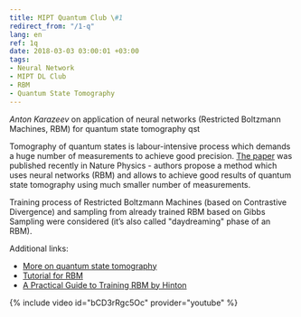 ```yaml
---
title: MIPT Quantum Club \#1
redirect_from: "/1-q"
lang: en
ref: 1q
date: 2018-03-03 03:00:01 +03:00
tags:
- Neural Network
- MIPT DL Club
- RBM
- Quantum State Tomography
---
```


_Anton Karazeev_ on application of neural networks (Restricted Boltzmann Machines, RBM) for quantum state tomography qst

Tomography of quantum states is labour-intensive process which demands a huge number of measurements to achieve good precision. [The paper](https://www.nature.com/articles/s41567-018-0048-5) was published recently in Nature Physics - authors propose a method which uses neural networks (RBM) and allows to achieve good results of quantum state tomography using much smaller number of measurements.

Training process of Restricted Boltzmann Machines (based on Contrastive Divergence) and sampling from already trained RBM based on Gibbs Sampling were considered (it’s also called "daydreaming" phase of an RBM).

Additional links:
- [More on quantum state tomography](http://research.physics.illinois.edu/QI/Photonics/Tomography/)
- [Tutorial for RBM](http://deeplearning.net/tutorial/rbm.html)
- [A Practical Guide to Training RBM by Hinton](https://www.cs.toronto.edu/~hinton/absps/guideTR.pdf)

{% include video id="bCD3rRgc5Oc" provider="youtube" %}
